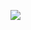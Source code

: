 [<img src="https://user-images.githubusercontent.com/96829831/177304168-2f578fa1-3125-41d7-bb3d-cafa07ed6c7c.png">](https://github.com/bacqueyrisses)
